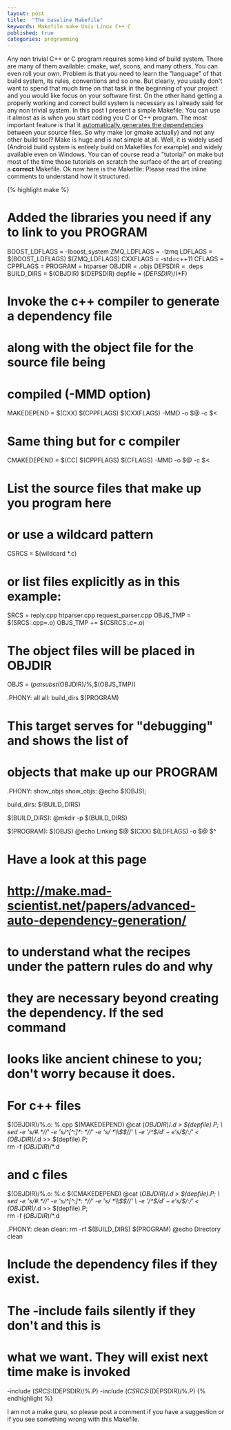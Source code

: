 ```yaml
---
layout: post
title:  "The baseline Makefile"
keywords: Makefile make Unix Linux C++ C
published: true
categories: programming
---
```


Any non trivial C++ or C program requires some kind of build system. There 
are many of them available: cmake, waf, scons, and many others. You can even
roll your own. Problem is that you need to learn the "language" of that build 
system, its rules, conventions and so one. But clearly, you usally don't want
to spend that much time on that task in the beginning of your project and you 
would like focus on your software first. On the other hand getting a properly 
working and correct build system is necessary as I already said for any non 
trivial system. In this post I present a simple Makefile. You can use it 
almost as is when you start coding you C or C++ program. The most important 
feature is that it 
[automatically generates the dependencies](http://make.mad-scientist.net/papers/advanced-auto-dependency-generation/) between your 
source files. So why make (or gmake actually) and not any other build tool?
Make is huge and is not simple at all. Well, it is widely used (Android build 
system is entirely build on Makefiles for example) and widely available even 
on Windows. You can of course read a "tutorial" on make but most of the time 
those tutorials on scratch the surface of the art of creating a __correct__ 
Makefile. Ok now here is the Makefile: Please read the inline comments to 
understand how it structured.

{% highlight make %}

# Added the libraries you need if any to link to you PROGRAM
BOOST_LDFLAGS = -lboost_system
ZMQ_LDFLAGS = -lzmq
LDFLAGS = $(BOOST_LDFLAGS) $(ZMQ_LDFLAGS)
CXXFLAGS = -std=c++11
CFLAGS = 
CPPFLAGS = 
PROGRAM = htparser
OBJDIR = .objs
DEPSDIR = .deps
BUILD_DIRS = $(OBJDIR) $(DEPSDIR)
depfile = $(DEPSDIR)/$(*F)

# Invoke the c++ compiler to generate a dependency file 
# along with the object file for the source file being 
# compiled (-MMD option)
MAKEDEPEND = $(CXX) $(CPPFLAGS) $(CXXFLAGS) -MMD -o $@ -c $<
# Same thing but for c compiler
CMAKEDEPEND = $(CC) $(CPPFLAGS) $(CFLAGS) -MMD -o $@ -c $<

# List the source files that make up you program here
# or use a wildcard pattern
CSRCS = $(wildcard *.c)
# or list files explicitly as in this example:
SRCS = reply.cpp htparser.cpp request_parser.cpp
OBJS_TMP = $(SRCS:.cpp=.o)
OBJS_TMP += $(CSRCS:.c=.o)
# The object files will be placed in OBJDIR
OBJS = $(patsubst %,$(OBJDIR)/%,$(OBJS_TMP))

.PHONY: all
all: build_dirs $(PROGRAM)

# This target serves for "debugging" and shows the list of 
# objects that make up our PROGRAM
.PHONY: show_objs
show_objs:
@echo $(OBJS);

build_dirs: $(BUILD_DIRS)

$(BUILD_DIRS):
@mkdir -p $(BUILD_DIRS)

$(PROGRAM): $(OBJS)
@echo Linking $@
$(CXX) $(LDFLAGS) -o $@ $^

# Have a look at this page 
# http://make.mad-scientist.net/papers/advanced-auto-dependency-generation/
# to understand what the recipes under the pattern rules do and why
# they are necessary beyond creating the dependency. If the sed command 
# looks like ancient chinese to you; don't worry because it does.

# For c++ files
$(OBJDIR)/%.o: %.cpp
$(MAKEDEPEND)
@cat $(OBJDIR)/$*.d > $(depfile).P; \
sed -e 's/#.*//' -e 's/^[^:]*: *//' -e 's/ *\\$$//' \
-e '/^$$/ d' -e 's/$$/:/' < $(OBJDIR)/$*.d >> $(depfile).P; \
rm -f $(OBJDIR)/$*.d

# and c files
$(OBJDIR)/%.o: %.c
$(CMAKEDEPEND)
@cat $(OBJDIR)/$*.d > $(depfile).P; \
sed -e 's/#.*//' -e 's/^[^:]*: *//' -e 's/ *\\$$//' \
-e '/^$$/ d' -e 's/$$/:/' < $(OBJDIR)/$*.d >> $(depfile).P; \
rm -f $(OBJDIR)/$*.d

.PHONY: clean
clean:
rm -rf $(BUILD_DIRS) $(PROGRAM)
@echo Directory clean

# Include the dependency files if they exist.
# The -include fails silently if they don't and this is
# what we want. They will exist next time make is invoked

-include $(SRCS:%.cpp=$(DEPSDIR)/%.P)
-include $(CSRCS:%.c=$(DEPSDIR)/%.P)
{% endhighlight %}

I am not a make guru, so please post a comment if you have a suggestion or if you see something wrong
with this Makefile.




